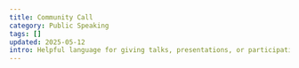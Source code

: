 ```yaml
---
title: Community Call
category: Public Speaking
tags: []
updated: 2025-05-12
intro: Helpful language for giving talks, presentations, or participating in panels.
---
```

